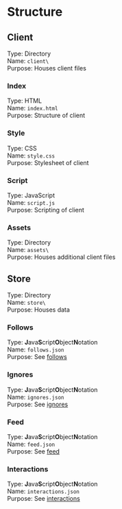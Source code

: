 # Structure
## Client
Type: Directory  
Name: `client\`  
Purpose: Houses client files

### Index
Type: HTML  
Name: `index.html`  
Purpose: Structure of client
### Style
Type: CSS  
Name: `style.css`  
Purpose: Stylesheet of client
### Script
Type: JavaScript  
Name: `script.js`  
Purpose: Scripting of client
### Assets
Type: Directory  
Name: `assets\`  
Purpose: Houses additional client files
## Store
Type: Directory  
Name: `store\`  
Purpose: Houses data
### Follows
Type: **J**ava**S**cript**O**bject**N**otation  
Name: `follows.json`  
Purpose: See [follows](wip.md)
### Ignores
Type: **J**ava**S**cript**O**bject**N**otation  
Name: `ignores.json`  
Purpose: See [ignores](wip.md)
### Feed
Type: **J**ava**S**cript**O**bject**N**otation  
Name: `feed.json`  
Purpose: See [feed](wip.md)
### Interactions
Type: **J**ava**S**cript**O**bject**N**otation  
Name: `interactions.json`  
Purpose: See [interactions](wip.md)
<!--stackedit_data:
eyJoaXN0b3J5IjpbLTQ5NzkwNDMyMV19
-->